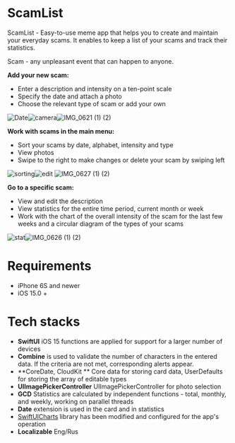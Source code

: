 # ScamList
ScamList - Easy-to-use meme app that helps you to create and maintain your everyday scams. It enables to keep a list of your scams and track their statistics.

Scam - any unpleasant event that can happen to anyone.
 
**Add your new scam:** 
- Enter a description and intensity on a ten-point scale
- Specify the date and attach a photo
- Choose the relevant type of scam or add your own

![Date](https://user-images.githubusercontent.com/99794753/216851710-b287023b-3d2a-4314-9bf8-80c6465bc992.jpg)![camera](https://user-images.githubusercontent.com/99794753/216851723-b5a35388-e275-42de-b50f-db2f049bc5d1.jpg)![IMG_0621 (1) (2)](https://user-images.githubusercontent.com/99794753/216847851-f74355ef-cdba-4b60-b5a1-ebc0d8ea686a.gif)

**Work with scams in the main menu:** 
 - Sort your scams by date, alphabet, intensity and type
 - View photos
 - Swipe to the right to make changes or delete your scam by swiping left
 
 ![sorting](https://user-images.githubusercontent.com/99794753/216851861-8dd99f78-3c4a-4044-8b88-33e16c898466.jpg)![edit](https://user-images.githubusercontent.com/99794753/216851866-c568e2b2-3723-4e20-978f-c90435806f8d.jpg) ![IMG_0627 (1) (2)](https://user-images.githubusercontent.com/99794753/216847863-e4fdd80c-6bb6-46a5-8bcc-da0ac997d612.gif)


 **Go to a specific scam:**
 - View and edit the description
 - View statistics for the entire time period, current month or week
 - Work with the chart of the overall intensity of the scam for the last few weeks and a circular diagram of the types of your scams
 
 ![stat](https://user-images.githubusercontent.com/99794753/216851898-ff65eb20-5881-42ce-aacc-b97d4568acb8.jpg)![IMG_0626 (1) (2)](https://user-images.githubusercontent.com/99794753/216847859-f1341d34-0769-4a55-813f-70e6de92a4b9.gif) 
 
 
# Requirements
- iPhone 6S and newer
- iOS 15.0 +
 
 # Tech stacks
 - **SwiftUI** iOS 15 functions are applied for support for a larger number of devices
 - **Combine** is used to validate the number of characters in the entered data. If the criteria are not met, corresponding alerts appear.
 - **CoreDate, CloudKit ** Core data for storing card data, UserDefaults for storing the array of editable types
 - **UIImagePickerController** UIImagePickerController for photo selection
 - **GCD** Statistics are calculated by independent functions - total, monthly, and weekly, working on parallel threads 
 - **Date** extension is used in the card and in statistics
 - [SwiftUICharts](https://github.com/AppPear/ChartView) library has been modified and configured for the app's operation
 - **Localizable** Eng/Rus
 

 







 














